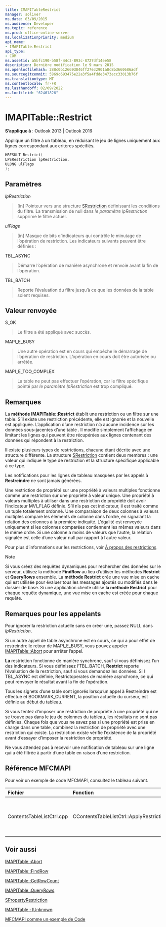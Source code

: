 ```yaml
---
title: IMAPITableRestrict
manager: soliver
ms.date: 03/09/2015
ms.audience: Developer
ms.topic: reference
ms.prod: office-online-server
ms.localizationpriority: medium
api_name:
- IMAPITable.Restrict
api_type:
- COM
ms.assetid: a5bfc190-b58f-44c3-893c-8727df14ee58
description: Dernière modification le 9 mars 2015
ms.openlocfilehash: 288c0b126693846ff27e32901a8c8b3660686adf
ms.sourcegitcommit: 5969c693475e22a3f5a4fdde3473ecc33013b76f
ms.translationtype: MT
ms.contentlocale: fr-FR
ms.lasthandoff: 02/09/2022
ms.locfileid: "62461826"
---
```

# <a name="imapitablerestrict"></a>IMAPITable::Restrict

  
  
**S’applique à** : Outlook 2013 | Outlook 2016 
  
Applique un filtre à un tableau, en réduisant le jeu de lignes uniquement aux lignes correspondant aux critères spécifiés.
  
```cpp
HRESULT Restrict(
LPSRestriction lpRestriction,
ULONG ulFlags
);
```

## <a name="parameters"></a>Paramètres

 _lpRestriction_
  
> [in] Pointeur vers une structure [SRestriction](srestriction.md) définissant les conditions du filtre. La transmission de null dans _le paramètre lpRestriction_ supprime le filtre actuel. 
    
 _ulFlags_
  
> [in] Masque de bits d’indicateurs qui contrôle le minutage de l’opération de restriction. Les indicateurs suivants peuvent être définies :
    
TBL_ASYNC 
  
> Démarre l’opération de manière asynchrone et renvoie avant la fin de l’opération.
    
TBL_BATCH 
  
> Reporte l’évaluation du filtre jusqu’à ce que les données de la table soient requises.
    
## <a name="return-value"></a>Valeur renvoyée

S_OK 
  
> Le filtre a été appliqué avec succès.
    
MAPI_E_BUSY 
  
> Une autre opération est en cours qui empêche le démarrage de l’opération de restriction. L’opération en cours doit être autorisée ou arrêtée.
    
MAPI_E_TOO_COMPLEX 
  
> La table ne peut pas effectuer l’opération, car le filtre spécifique pointé par  _le paramètre lpRestriction_ est trop compliqué. 
    
## <a name="remarks"></a>Remarques

La **méthode IMAPITable::Restrict** établit une restriction ou un filtre sur une table. S’il existe une restriction précédente, elle est ignorée et la nouvelle est appliquée. L’application d’une restriction n’a aucune incidence sur les données sous-jacentes d’une table . Il modifie simplement l’affichage en limitant les lignes qui peuvent être récupérées aux lignes contenant des données qui répondent à la restriction. 
  
Il existe plusieurs types de restrictions, chacune étant décrite avec une structure différente. La structure [SRestriction](srestriction.md) contient deux membres : une valeur qui indique le type de restriction et la structure spécifique applicable à ce type. 
  
Les notifications pour les lignes de tableau masquées par les appels à **Restreindre** ne sont jamais générées. 
  
Une restriction de propriété sur une propriété à valeurs multiples fonctionne comme une restriction sur une propriété à valeur unique. Une propriété à valeurs multiples à utiliser dans une restriction de propriété doit avoir l’indicateur MVI_FLAG définie. S’il n’a pas cet indicateur, il est traité comme un tuple totalement ordonné. Une comparaison de deux colonnes à valeurs multiples compare les éléments de colonne dans l’ordre, en signalant la relation des colonnes à la première indiquité. L’égalité est renvoyée uniquement si les colonnes comparées contiennent les mêmes valeurs dans le même ordre. Si une colonne a moins de valeurs que l’autre, la relation signalée est celle d’une valeur null par rapport à l’autre valeur.
  
Pour plus d’informations sur les restrictions, voir [À propos des restrictions](about-restrictions.md).
  
> [!NOTE]
> Si vous créez des requêtes dynamiques pour rechercher des données sur le serveur, utilisez la méthode **FindRow** au lieu d’utiliser les méthodes **Restrict** et **QueryRows** ensemble. La **méthode Restrict** crée une vue mise en cache qui est utilisée pour évaluer tous les messages ajoutés ou modifiés dans le dossier de base. Si une application cliente utilise **la méthode Restrict** pour chaque requête dynamique, une vue mise en cache est créée pour chaque requête. 
  
## <a name="notes-to-callers"></a>Remarques pour les appelants

Pour ignorer la restriction actuelle sans en créer une, passez NULL dans  _lpRestriction_.
  
Si un autre appel de table asynchrone est en cours,  ce qui a pour effet de restreindre le retour de MAPI_E_BUSY, vous pouvez appeler [IMAPITable::Abort](imapitable-abort.md) pour arrêter l’appel. 
  
 **La** restriction fonctionne de manière synchrone, sauf si vous définissez l’un des indicateurs. Si vous définissez l’TBL_BATCH, **Restrict** reporte l’évaluation de la restriction, sauf si vous demandez les données. Si l TBL_ASYNC est définie, Restrictoperates de manière asynchrone, ce qui peut renvoyer le résultat avant la fin de l’opération.
  
Tous les signets d’une table sont ignorés lorsqu’un appel à Restreindre est effectué et BOOKMARK_CURRENT, la position actuelle du curseur, est définie au début du tableau. 
  
Si vous tentez d’imposer une restriction de propriété à une propriété qui ne se trouve pas dans le jeu de colonnes du tableau, les résultats ne sont pas définies. Chaque fois que vous ne savez pas si une propriété est prise en charge dans une table, combinez la restriction de propriété avec une restriction qui existe. La restriction existe vérifie l’existence de la propriété avant d’essayer d’imposer la restriction de propriété. 
  
Ne vous attendez pas à recevoir une notification de tableau sur une ligne qui a été filtrée à partir d’une table en raison d’une restriction.
  
## <a name="mfcmapi-reference"></a>Référence MFCMAPI

Pour voir un exemple de code MFCMAPI, consultez le tableau suivant.
  
|**Fichier**|**Fonction**|**Commentaire**|
|:-----|:-----|:-----|
|ContentsTableListCtrl.cpp  <br/> |CContentsTableListCtrl::ApplyRestriction  <br/> |MFCMAPI utilise la **méthode IMAPITable::Restrict** pour définir une restriction sur une table.  <br/> |
   
## <a name="see-also"></a>Voir aussi



[IMAPITable::Abort](imapitable-abort.md)
  
[IMAPITable::FindRow](imapitable-findrow.md)
  
[IMAPITable::GetRowCount](imapitable-getrowcount.md)
  
[IMAPITable::QueryRows](imapitable-queryrows.md)
  
[SPropertyRestriction](spropertyrestriction.md)
  
[IMAPITable : IUnknown](imapitableiunknown.md)


[MFCMAPI comme un exemple de Code](mfcmapi-as-a-code-sample.md)

